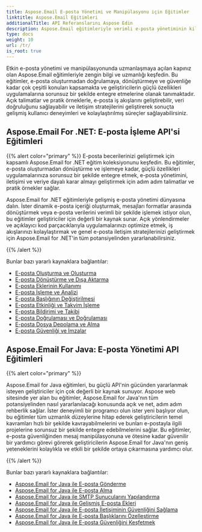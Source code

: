 ```yaml
---
title: Aspose.Email E-posta Yönetimi ve Manipülasyonu için Eğitimler
linktitle: Aspose.Email Eğitimleri
additionalTitle: API Referanslarını Aspose Edin
description: Aspose.Email eğitimleriyle verimli e-posta yönetiminin kilidini açın. Kompozisyondan güvenliğe kadar gelişmiş iş akışları ve kullanıcı deneyimleri için çeşitli yönlerde uzmanlaşın.
type: docs
weight: 10
url: /tr/
is_root: true
---
```

Etkin e-posta yönetimi ve manipülasyonunda uzmanlaşmaya açılan kapınız olan Aspose.Email eğitimleriyle zengin bilgi ve uzmanlığı keşfedin. Bu eğitimler, e-posta oluşturmadan doğrulamaya, dönüştürmeye ve güvenliğe kadar çok çeşitli konuları kapsamakta ve geliştiricilerin güçlü özellikleri uygulamalarına sorunsuz bir şekilde entegre etmelerine olanak tanımaktadır. Açık talimatlar ve pratik örneklerle, e-posta iş akışlarını geliştirebilir, veri doğruluğunu sağlayabilir ve iletişim stratejilerini geliştirerek sonuçta gelişmiş kullanıcı deneyimleri ve kolaylaştırılmış süreçler sağlayabilirsiniz.

## Aspose.Email For .NET: E-posta İşleme API'si Eğitimleri
{{% alert color="primary" %}}
E-posta becerilerinizi geliştirmek için kapsamlı Aspose.Email for .NET eğitim koleksiyonunu keşfedin. Bu eğitimler, e-posta oluşturmadan dönüştürme ve işlemeye kadar, güçlü özellikleri uygulamalarınıza sorunsuz bir şekilde entegre etmek, e-posta yönetimini, iletişimi ve veriye dayalı karar almayı geliştirmek için adım adım talimatlar ve pratik örnekler sağlar.

Aspose.Email for .NET eğitimleriyle gelişmiş e-posta yönetimi dünyasına dalın. İster dinamik e-posta içeriği oluşturmak, mesajları formatlar arasında dönüştürmek veya e-posta verilerini verimli bir şekilde işlemek istiyor olun, bu eğitimler geliştiriciler için değerli bir kaynak sunar. Açık yönlendirmeler ve açıklayıcı kod parçacıklarıyla uygulamalarınızı optimize etmek, iş akışlarınızı kolaylaştırmak ve genel e-posta iletişim stratejilerinizi geliştirmek için Aspose.Email for .NET'in tüm potansiyelinden yararlanabilirsiniz.

{{% /alert %}}

Bunlar bazı yararlı kaynaklara bağlantılar:
- [E-posta Oluşturma ve Oluşturma](./net/email-composition-and-creation/)
- [E-posta Dönüştürme ve Dışa Aktarma](./net/email-conversion-and-export/)
- [E-posta Eklerinin Kullanımı](./net/email-attachment-handling/)
- [E-posta İşleme ve Analizi](./net/email-processing-and-analysis/)
- [E-posta Başlığının Değiştirilmesi](./net/email-header-manipulation/)
- [E-posta Etkinliği ve Takvim İşleme](./net/email-event-and-calendar-handling/)
- [E-posta Bildirimi ve Takibi](./net/email-notification-and-tracking/)
- [E-posta Doğrulaması ve Doğrulaması](./net/email-validation-and-verification/)
- [E-posta Dosya Depolama ve Alma](./net/email-file-storage-and-retrieval/)
- [E-posta Güvenliği ve İmzalar](./net/email-security-and-signatures/)

## Aspose.Email For Java: E-posta Yönetimi API Eğitimleri
{{% alert color="primary" %}}

Aspose.Email for Java eğitimleri, bu güçlü API'nin gücünden yararlanmak isteyen geliştiriciler için çok değerli bir kaynak sunuyor. Aspose web sitesinde yer alan bu eğitimler, Aspose.Email for Java'nın tüm potansiyelinden nasıl yararlanılacağı konusunda açık ve net, adım adım rehberlik sağlar. İster deneyimli bir programcı olun ister yeni başlıyor olun, bu eğitimler tüm uzmanlık düzeylerine hitap ederek geliştiricilerin temel kavramları hızlı bir şekilde kavrayabilmelerini ve bunları e-postayla ilgili projelerine sorunsuz bir şekilde entegre edebilmelerini sağlar. Bu eğitimler, e-posta güvenliğinden mesaj manipülasyonuna ve ötesine kadar güvenilir bir yardımcı görevi görerek geliştiricilerin Aspose.Email for Java'nın geniş yeteneklerini kolaylıkla ve etkili bir şekilde ortaya çıkarmasına yardımcı olur.


{{% /alert %}}

Bunlar bazı yararlı kaynaklara bağlantılar:
- [Aspose.Email for Java ile E-posta Gönderme](./java/sending-emails/)
- [Aspose.Email for Java ile E-posta Alma](./java/receiving-emails/)
- [Aspose.Email for Java ile SMTP Sunucularını Yapılandırma](./java/configuring-smtp-servers/)
- [Aspose.Email for Java ile Gelişmiş E-posta Ekleri](./java/advanced-email-attachments/)
- [Aspose.Email for Java ile E-posta İletişiminin Güvenliğini Sağlama](./java/securing-email-communications/)
- [Aspose.Email for Java ile E-posta Başlıklarını Özelleştirme](./java/customizing-email-headers/)
- [Aspose.Email for Java ile E-posta Güvenliğini Keşfetmek](./java/exploring-email-security/)